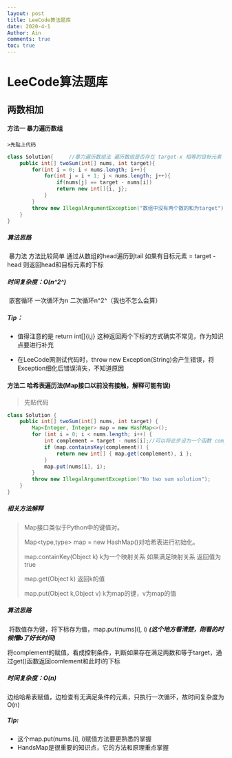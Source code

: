```yaml
---
layout: post
title: LeeCode算法题库
date: 2020-4-1
Author: Ain
comments: true
toc: true
---
```


# LeeCode算法题库

## 两数相加

#### 方法一 暴力遍历数组

	>先贴上代码

```java
class Solution{     //暴力遍历数组法 遍历数组是否存在 target-x 相等的目标元素
    public int[] twoSum(int[] nums, int target){
        for(int i = 0; i < nums.length; i++){
            for(int j = i + 1; j < nums.length; j++){
                if(nums[j] == target - nums[i])	
                return new int[]{i, j};	
            }
        }
        throw new IllegalArgumentException("数组中没有两个数的和为target");//异常抛出 
    }
}
```

##### 算法思路

​	暴力法 方法比较简单 通过从数组的head遍历到tail 如果有目标元素 = target - head 则返回head和目标元素的下标

##### 时间复杂度：O(n^2^)

​	嵌套循环 一次循环为n 二次循环n^2^（我也不怎么会算）

##### Tip：

- 值得注意的是 return int[]{i,j} 这种返回两个下标的方式确实不常见，作为知识点要进行补充

- 在LeeCode网测试代码时，throw new Exception(String)会产生错误，将Exception细化后错误消失，不知道原因



#### 方法二 哈希表遍历法(Map接口以前没有接触，解释可能有误)

>先贴代码

```java
class Solution {
    public int[] twoSum(int[] nums, int target) {
        Map<Integer, Integer> map = new HashMap<>();
        for (int i = 0; i < nums.length; i++) {
            int complement = target - nums[i];//可以将此步设为一个函数 complement为函数的因变量 num[i]为函数自变量
            if (map.containsKey(complement)) {
                return new int[] { map.get(complement), i };
            }
            map.put(nums[i], i);
        }
        throw new IllegalArgumentException("No two sum solution");
    }
}
```

##### 相关方法解释

>Map接口类似于Python中的键值对。
>
>Map<type,type> map = new HashMap()对哈希表进行初始化。
>
>map.containKey(Object k)  k为一个映射关系 如果满足映射关系 返回值为true
>
>map.get(Object k)  返回k的值
>
>map.put(Object k,Object v) k为map的键，v为map的值

##### 算法思路

​	将数值存为键，将下标存为值，map.put(nums[i], i) ***(这个地方看清楚，刚看的时候懵b了好长时间)***

​	将complement的赋值，看成控制条件，判断如果存在满足两数和等于target，通过get()函数返回comlement和此时i的下标

##### 时间复杂度：O(n)

​	边给哈希表赋值，边检查有无满足条件的元素，只执行一次循环，故时间复杂度为O(n)

##### Tip:

- 这个map.put(nums.[i], i)赋值方法要更熟悉的掌握
- HandsMap是很重要的知识点，它的方法和原理重点掌握







